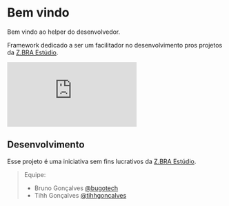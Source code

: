 # Bem vindo
Bem vindo ao helper do desenvolvedor.

Framework dedicado a ser um facilitador no desenvolvimento pros projetos da [Z.BRA Estúdio](http://www.zbraestudio.com.br).

[![Versão](http://apps.zbraestudio.com.br/flags/get.php?path=zbraestudio/zbra.framework.javascript)](/releases.md)

## Desenvolvimento
Esse projeto é uma iniciativa sem fins lucrativos da [Z.BRA Estúdio](http://www.zbraestudio.com.br).

> Equipe:
> - Bruno Gonçalves [@bugotech](https://twitter.com/bugotech)
> - Tihh Gonçalves [@tihhgoncalves](https://twitter.com/tihhgoncalves)


